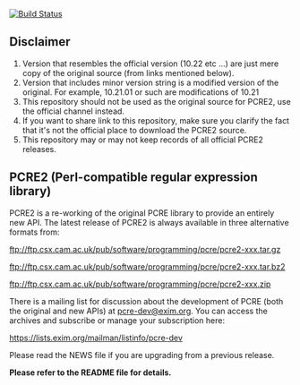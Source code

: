 [![Build Status](https://travis-ci.org/jpcre2/pcre2.svg?branch=release)](https://travis-ci.org/jpcre2/pcre2)

Disclaimer
----------

1. Version that resembles the official version (10.22 etc ...) are just mere copy of the original source (from links mentioned below).
2. Version that includes minor version string is a modified version of the original. For example, 10.21.01 or such are modifications of 10.21
3. This repository should not be used as the original source for PCRE2, use the official channel instead.
4. If you want to share link to this repository, make sure you clarify the fact that it's not the official place to download the PCRE2 source.
5. This repository may or may not keep records of all official PCRE2 releases.

PCRE2 (Perl-compatible regular expression library)
------------------------------------------------------------------

PCRE2 is a re-working of the original PCRE library to provide an entirely new
API. The latest release of PCRE2 is always available in three alternative
formats from:

  ftp://ftp.csx.cam.ac.uk/pub/software/programming/pcre/pcre2-xxx.tar.gz
  
  ftp://ftp.csx.cam.ac.uk/pub/software/programming/pcre/pcre2-xxx.tar.bz2
  
  ftp://ftp.csx.cam.ac.uk/pub/software/programming/pcre/pcre2-xxx.zip

There is a mailing list for discussion about the development of PCRE (both the
original and new APIs) at pcre-dev@exim.org. You can access the archives and
subscribe or manage your subscription here:

   https://lists.exim.org/mailman/listinfo/pcre-dev

Please read the NEWS file if you are upgrading from a previous release.

**Please refer to the README file for details.**


